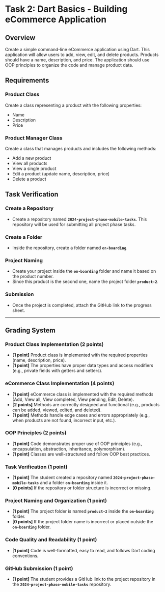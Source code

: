 # Task 2: Dart Basics - Building eCommerce Application

## Overview
Create a simple command-line eCommerce application using Dart. This application will allow users to add, view, edit, and delete products. Products should have a name, description, and price. The application should use OOP principles to organize the code and manage product data.

## Requirements

### Product Class
Create a class representing a product with the following properties:
- Name
- Description
- Price

### Product Manager Class
Create a class that manages products and includes the following methods:
- Add a new product
- View all products
- View a single product
- Edit a product (update name, description, price)
- Delete a product

## Task Verification

### Create a Repository
- Create a repository named **`2024-project-phase-mobile-tasks`**. This repository will be used for submitting all project phase tasks.

### Create a Folder
- Inside the repository, create a folder named **`on-boarding`**.

### Project Naming
- Create your project inside the **`on-boarding`** folder and name it based on the product number.
- Since this product is the second one, name the project folder **`product-2`**.

### Submission
- Once the project is completed, attach the GitHub link to the progress sheet.

---

## Grading System

### Product Class Implementation (2 points)
- **[1 point]** Product class is implemented with the required properties (name, description, price).
- **[1 point]** The properties have proper data types and access modifiers (e.g., private fields with getters and setters).

### eCommerce Class Implementation (4 points)
- **[1 point]** eCommerce class is implemented with the required methods (Add, View all, View completed, View pending, Edit, Delete).
- **[2 points]** Methods are correctly designed and functional (e.g., products can be added, viewed, edited, and deleted).
- **[1 point]** Methods handle edge cases and errors appropriately (e.g., when products are not found, incorrect input, etc.).

### OOP Principles (2 points)
- **[1 point]** Code demonstrates proper use of OOP principles (e.g., encapsulation, abstraction, inheritance, polymorphism).
- **[1 point]** Classes are well-structured and follow OOP best practices.

### Task Verification (1 point)
- **[1 point]** The student created a repository named **`2024-project-phase-mobile-tasks`** and a folder **`on-boarding`** inside it.
- **[0 points]** If the repository or folder structure is incorrect or missing.

### Project Naming and Organization (1 point)
- **[1 point]** The project folder is named **`product-2`** inside the **`on-boarding`** folder.
- **[0 points]** If the project folder name is incorrect or placed outside the **`on-boarding`** folder.

### Code Quality and Readability (1 point)
- **[1 point]** Code is well-formatted, easy to read, and follows Dart coding conventions.

### GitHub Submission (1 point)
- **[1 point]** The student provides a GitHub link to the project repository in the **`2024-project-phase-mobile-tasks`** repository.
